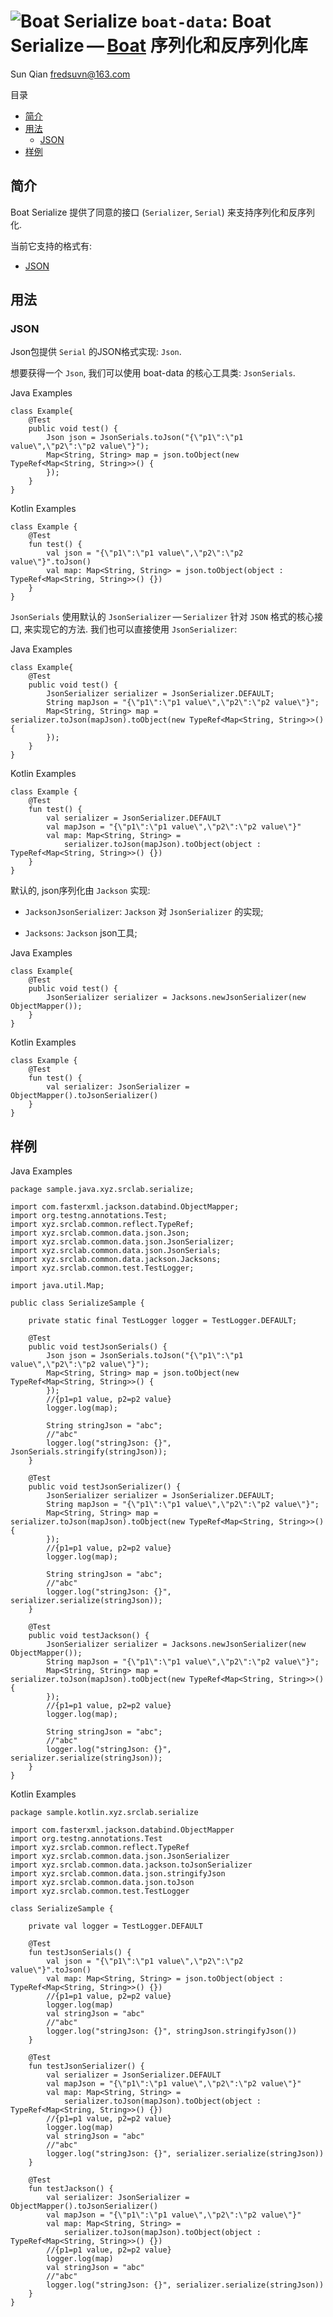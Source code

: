 # <span class="image">![Boat Serialize](../../logo.svg)</span> `boat-data`: Boat Serialize — [Boat](../../README.md) 序列化和反序列化库

<span id="author" class="author">Sun Qian</span>
<span id="email" class="email"><fredsuvn@163.com></span>

目录

-   [简介](#_简介)
-   [用法](#_用法)
    -   [JSON](#_json)
-   [样例](#_样例)

## 简介

Boat Serialize 提供了同意的接口 (`Serializer`, `Serial`)
来支持序列化和反序列化.

当前它支持的格式有:

-   [JSON](#_json)

## 用法

### JSON

Json包提供 `Serial` 的JSON格式实现: `Json`.

想要获得一个 `Json`, 我们可以使用 boat-data 的核心工具类:
`JsonSerials`.

Java Examples

    class Example{
        @Test
        public void test() {
            Json json = JsonSerials.toJson("{\"p1\":\"p1 value\",\"p2\":\"p2 value\"}");
            Map<String, String> map = json.toObject(new TypeRef<Map<String, String>>() {
            });
        }
    }

Kotlin Examples

    class Example {
        @Test
        fun test() {
            val json = "{\"p1\":\"p1 value\",\"p2\":\"p2 value\"}".toJson()
            val map: Map<String, String> = json.toObject(object : TypeRef<Map<String, String>>() {})
        }
    }

`JsonSerials` 使用默认的 `JsonSerializer` — `Serializer` 针对 `JSON`
格式的核心接口, 来实现它的方法. 我们也可以直接使用 `JsonSerializer`:

Java Examples

    class Example{
        @Test
        public void test() {
            JsonSerializer serializer = JsonSerializer.DEFAULT;
            String mapJson = "{\"p1\":\"p1 value\",\"p2\":\"p2 value\"}";
            Map<String, String> map = serializer.toJson(mapJson).toObject(new TypeRef<Map<String, String>>() {
            });
        }
    }

Kotlin Examples

    class Example {
        @Test
        fun test() {
            val serializer = JsonSerializer.DEFAULT
            val mapJson = "{\"p1\":\"p1 value\",\"p2\":\"p2 value\"}"
            val map: Map<String, String> =
                serializer.toJson(mapJson).toObject(object : TypeRef<Map<String, String>>() {})
        }
    }

默认的, json序列化由 `Jackson` 实现:

-   `JacksonJsonSerializer`: `Jackson` 对 `JsonSerializer` 的实现;

-   `Jacksons`: `Jackson` json工具;

Java Examples

    class Example{
        @Test
        public void test() {
            JsonSerializer serializer = Jacksons.newJsonSerializer(new ObjectMapper());
        }
    }

Kotlin Examples

    class Example {
        @Test
        fun test() {
            val serializer: JsonSerializer = ObjectMapper().toJsonSerializer()
        }
    }

## 样例

Java Examples

    package sample.java.xyz.srclab.serialize;

    import com.fasterxml.jackson.databind.ObjectMapper;
    import org.testng.annotations.Test;
    import xyz.srclab.common.reflect.TypeRef;
    import xyz.srclab.common.data.json.Json;
    import xyz.srclab.common.data.json.JsonSerializer;
    import xyz.srclab.common.data.json.JsonSerials;
    import xyz.srclab.common.data.jackson.Jacksons;
    import xyz.srclab.common.test.TestLogger;

    import java.util.Map;

    public class SerializeSample {

        private static final TestLogger logger = TestLogger.DEFAULT;

        @Test
        public void testJsonSerials() {
            Json json = JsonSerials.toJson("{\"p1\":\"p1 value\",\"p2\":\"p2 value\"}");
            Map<String, String> map = json.toObject(new TypeRef<Map<String, String>>() {
            });
            //{p1=p1 value, p2=p2 value}
            logger.log(map);

            String stringJson = "abc";
            //"abc"
            logger.log("stringJson: {}", JsonSerials.stringify(stringJson));
        }

        @Test
        public void testJsonSerializer() {
            JsonSerializer serializer = JsonSerializer.DEFAULT;
            String mapJson = "{\"p1\":\"p1 value\",\"p2\":\"p2 value\"}";
            Map<String, String> map = serializer.toJson(mapJson).toObject(new TypeRef<Map<String, String>>() {
            });
            //{p1=p1 value, p2=p2 value}
            logger.log(map);

            String stringJson = "abc";
            //"abc"
            logger.log("stringJson: {}", serializer.serialize(stringJson));
        }

        @Test
        public void testJackson() {
            JsonSerializer serializer = Jacksons.newJsonSerializer(new ObjectMapper());
            String mapJson = "{\"p1\":\"p1 value\",\"p2\":\"p2 value\"}";
            Map<String, String> map = serializer.toJson(mapJson).toObject(new TypeRef<Map<String, String>>() {
            });
            //{p1=p1 value, p2=p2 value}
            logger.log(map);

            String stringJson = "abc";
            //"abc"
            logger.log("stringJson: {}", serializer.serialize(stringJson));
        }
    }

Kotlin Examples

    package sample.kotlin.xyz.srclab.serialize

    import com.fasterxml.jackson.databind.ObjectMapper
    import org.testng.annotations.Test
    import xyz.srclab.common.reflect.TypeRef
    import xyz.srclab.common.data.json.JsonSerializer
    import xyz.srclab.common.data.jackson.toJsonSerializer
    import xyz.srclab.common.data.json.stringifyJson
    import xyz.srclab.common.data.json.toJson
    import xyz.srclab.common.test.TestLogger

    class SerializeSample {

        private val logger = TestLogger.DEFAULT

        @Test
        fun testJsonSerials() {
            val json = "{\"p1\":\"p1 value\",\"p2\":\"p2 value\"}".toJson()
            val map: Map<String, String> = json.toObject(object : TypeRef<Map<String, String>>() {})
            //{p1=p1 value, p2=p2 value}
            logger.log(map)
            val stringJson = "abc"
            //"abc"
            logger.log("stringJson: {}", stringJson.stringifyJson())
        }

        @Test
        fun testJsonSerializer() {
            val serializer = JsonSerializer.DEFAULT
            val mapJson = "{\"p1\":\"p1 value\",\"p2\":\"p2 value\"}"
            val map: Map<String, String> =
                serializer.toJson(mapJson).toObject(object : TypeRef<Map<String, String>>() {})
            //{p1=p1 value, p2=p2 value}
            logger.log(map)
            val stringJson = "abc"
            //"abc"
            logger.log("stringJson: {}", serializer.serialize(stringJson))
        }

        @Test
        fun testJackson() {
            val serializer: JsonSerializer = ObjectMapper().toJsonSerializer()
            val mapJson = "{\"p1\":\"p1 value\",\"p2\":\"p2 value\"}"
            val map: Map<String, String> =
                serializer.toJson(mapJson).toObject(object : TypeRef<Map<String, String>>() {})
            //{p1=p1 value, p2=p2 value}
            logger.log(map)
            val stringJson = "abc"
            //"abc"
            logger.log("stringJson: {}", serializer.serialize(stringJson))
        }
    }
